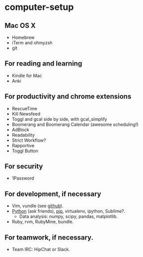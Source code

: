 computer-setup
==============

## Mac OS X
- Homebrew
- iTerm and ohmyzsh
- git

## For reading and learning
- Kindle for Mac
- Anki

## For productivity and chrome extensions
- RescueTime
- Kill Newsfeed
- Toggl and gcal side by side, with gcal\_simplify
- Boomerang and Boomerang Calendar (awesome scheduling!)
- AdBlock
- Readability
- Strict Workflow?
- Rapportive
- Toggl Button

## For security
- 1Password

## For development, if necessary
- Vim, vundle (see [github](https://github.com/abliu/vim-config)).
- [Python](http://stackoverflow.com/questions/6344076/differences-between-distribute-distutils-setuptools-and-distutils2/14753678#14753678) (ask friends), [pip](http://pip.readthedocs.org/en/latest/installing.html), virtualenv, ipython, Sublime?.
  - Data analysis: numpy, scipy, pandas, matplotlib.
- Ruby, rvm, RubyMine, bundle.

## For teamwork, if necessary.
- Team IRC: HipChat or Slack.
